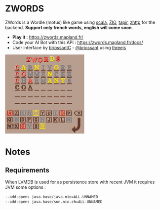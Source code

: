 # ZWORDS

ZWords is a Wordle (motus) like game using [scala][scala], [ZIO][zio],
[tapir][tapir], [zhttp][zhttp] for the backend. 
**Support only french words, english will come soon**.

- **Play it** : https://zwords.mapland.fr/ 
- Code your AI Bot with this API : https://zwords.mapland.fr/docs/
- User interface by [briossantC][bri] - [@briossant][tbri] using [threejs][three]

![](images/screen.jpg)

# Notes

## Requirements

When LVMDB is used for as persistence store with recent JVM it requires JVM some options :
```
--add-opens java.base/java.nio=ALL-UNNAMED
--add-opens java.base/sun.nio.ch=ALL-UNNAMED
```

[scala]: https://www.scala-lang.org/
[zio]: https://zio.dev/
[tapir]: https://tapir.softwaremill.com/
[zhttp]: https://github.com/dream11/zio-http
[bri]: https://github.com/briossant
[tbri]: https://twitter.com/BriossantC
[three]: https://threejs.org/
